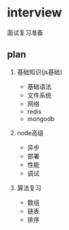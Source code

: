 # interview  
面试复习准备

## plan
1. 基础知识(js基础)  
	* 基础语法
	* 文件系统
	* 网络
	* redis
	* mongodb

2. node高级 
	* 异步
	* 部署
	* 性能
	* 调试

3. 算法复习
	* 数组
	* 链表
	* 排序
